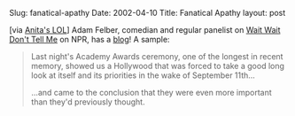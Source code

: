 Slug: fanatical-apathy
Date: 2002-04-10
Title: Fanatical Apathy
layout: post

[via <a href="http://www.anitarowland.com">Anita&#39;s LOL</a>] Adam Felber, comedian and regular panelist on <a href="http://www.npr.org/programs/waitwait/">Wait Wait Don&#39;t Tell Me</a> on NPR, has a <a href="http://home.earthlink.net/~adameft/blogger.html">blog</a>! A sample:
<blockquote>Last night&#39;s Academy Awards ceremony, one of the longest in recent memory, showed us a Hollywood that was forced to take a good long look at itself and its priorities in the wake of September 11th...

...and came to the conclusion that they were even more important than they&#39;d previously thought.</blockquote>
